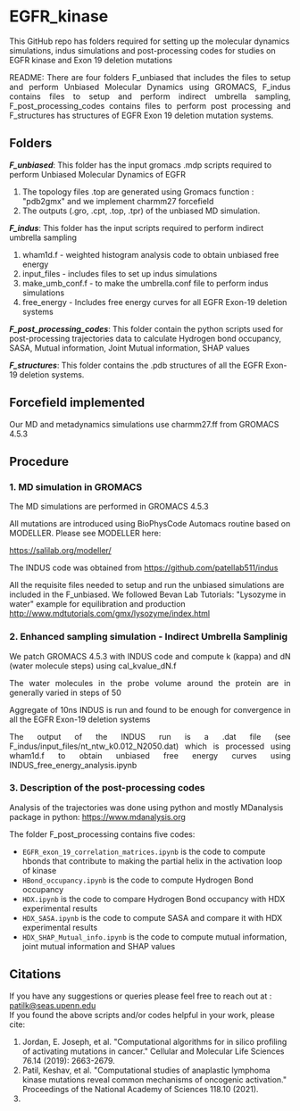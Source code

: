 # EGFR_kinase

This GitHub repo has folders required for setting up the molecular dynamics simulations, indus simulations and post-processing codes for studies on EGFR kinase and Exon 19 deletion mutations


<p align="justify">
README:  There are four folders F_unbiased that includes the files to setup and perform Unbiased Molecular Dynamics using GROMACS, F_indus contains files to setup and perform indirect umbrella sampling, F_post_processing_codes contains files to perform post processing and F_structures has structures of EGFR Exon 19 deletion mutation systems. <br />
</p>

## Folders

***F_unbiased***: This folder has the input gromacs .mdp scripts required to perform Unbiased Molecular Dynamics of EGFR <br />
1. The topology files .top are generated using Gromacs function : "pdb2gmx" and we implement charmm27 forcefield <br />
2. The outputs (.gro, .cpt, .top, .tpr) of the unbiased MD simulation. <br />

***F_indus***: This folder has the input scripts required to perform indirect umbrella sampling <br />
1. wham1d.f - weighted histogram analysis code to obtain unbiased free energy <br />
2. input_files - includes files to set up indus simulations <br />
3. make_umb_conf.f - to make the umbrella.conf file to perform indus simulations <br />
4. free_energy - Includes free energy curves for all EGFR Exon-19 deletion systems <br />

***F_post_processing_codes***: This folder contain the python scripts used for post-processing trajectories data to calculate Hydrogen bond occupancy, SASA, Mutual information, Joint Mutual information, SHAP values  </br> 

***F_structures***: This folder contains the .pdb structures of all the EGFR Exon-19 deletion systems.

## Forcefield implemented

Our MD and metadynamics simulations use charmm27.ff from GROMACS 4.5.3

## Procedure
### 1. MD simulation in GROMACS <br />
<p align="justify">
The MD simulations are performed in GROMACS 4.5.3

All mutations are introduced using BioPhysCode Automacs routine based on MODELLER. Please see MODELLER here: <br />

https://salilab.org/modeller/ <br />

The INDUS code was obtained from https://github.com/patellab511/indus

All the requisite files needed to setup and run the unbiased simulations are  included in the F_unbiased. We followed Bevan Lab Tutorials: "Lysozyme in water" example for equilibration and production <br />
http://www.mdtutorials.com/gmx/lysozyme/index.html
</p>

### 2. Enhanced sampling simulation - Indirect Umbrella Samplinig <br />
<p align="justify">
We patch GROMACS 4.5.3 with INDUS code and compute k (kappa) and dN (water molecule steps) using cal_kvalue_dN.f <br />
</p>

<p align="justify">
The water molecules in the probe volume around the protein are in generally varied in steps of 50  <br />
</p>


<p align="justify">
Aggregate of 10ns INDUS is run and found to be enough for convergence in all the EGFR Exon-19 deletion systems <br />
</p>

<p align="justify">
The output of the INDUS run is a .dat file (see F_indus/input_files/nt_ntw_k0.012_N2050.dat) which is processed using wham1d.f to obtain unbiased free energy curves using INDUS_free_energy_analysis.ipynb <br />
</p>

### 3. Description of the post-processing codes <br />

Analysis of the trajectories was done using python and mostly MDanalysis package in python: https://www.mdanalysis.org  <br />

 The folder F_post_processing contains five codes: <br />

 + `EGFR_exon_19_correlation_matrices.ipynb` is the code to compute hbonds that contribute to making the partial helix in the activation loop of kinase <br />
 + `HBond_occupancy.ipynb` is the code to compute Hydrogen Bond occupancy <br />
 + `HDX.ipynb` is the code to compare Hydrogen Bond occupancy  with HDX experimental results <br />
 + `HDX_SASA.ipynb` is the code to compute SASA and compare it with HDX experimental results <br />
 + `HDX_SHAP_Mutual_info.ipynb` is the code to compute mutual information, joint mutual information and SHAP values  <br />
 

## Citations

If you have any suggestions or queries please feel free to reach out at : patilk@seas.upenn.edu  <br />
If you found the above scripts and/or codes helpful in your work, please cite: <br />
1. Jordan, E. Joseph, et al. "Computational algorithms for in silico profiling of activating mutations in cancer." Cellular and Molecular Life Sciences 76.14 (2019): 2663-2679.
2. Patil, Keshav, et al. "Computational studies of anaplastic lymphoma kinase mutations reveal common mechanisms of oncogenic activation." Proceedings of the National Academy of Sciences 118.10 (2021).
3.
</p>

